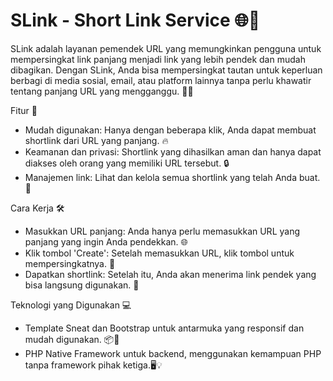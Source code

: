 # SLink - Short Link Service 🌐🔗
SLink adalah layanan pemendek URL yang memungkinkan pengguna untuk mempersingkat link panjang menjadi link yang lebih pendek dan mudah dibagikan. Dengan SLink, Anda bisa mempersingkat tautan untuk keperluan berbagi di media sosial, email, atau platform lainnya tanpa perlu khawatir tentang panjang URL yang mengganggu. 📱✨

Fitur 🚀
- Mudah digunakan: Hanya dengan beberapa klik, Anda dapat membuat shortlink dari URL yang panjang. 🔥
- Keamanan dan privasi: Shortlink yang dihasilkan aman dan hanya dapat diakses oleh orang yang memiliki URL tersebut. 🔒
- Manajemen link: Lihat dan kelola semua shortlink yang telah Anda buat. 📝
  
Cara Kerja 🛠️
- Masukkan URL panjang: Anda hanya perlu memasukkan URL yang panjang yang ingin Anda pendekkan. 🌐
- Klik tombol 'Create': Setelah memasukkan URL, klik tombol untuk mempersingkatnya. 🔽
- Dapatkan shortlink: Setelah itu, Anda akan menerima link pendek yang bisa langsung digunakan. 🎯

Teknologi yang Digunakan 💻
- Template Sneat dan Bootstrap untuk antarmuka yang responsif dan mudah digunakan. 📦💅
- PHP Native Framework untuk backend, menggunakan kemampuan PHP tanpa framework pihak ketiga.🖥️💡
